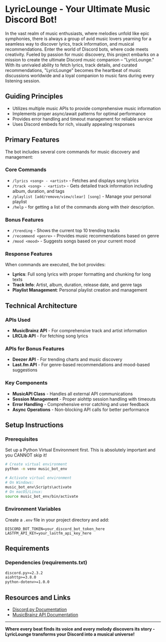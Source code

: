 # **LyricLounge - Your Ultimate Music Discord Bot!**

In the vast realm of music enthusiasts, where melodies unfold like epic symphonies, there is always a group of avid music lovers yearning for a seamless way to discover lyrics, track information, and musical recommendations. Enter the world of Discord bots, where code meets creativity. Fueled by passion for music discovery, this project embarks on a mission to create the ultimate Discord music companion – "LyricLounge." With its unrivaled ability to fetch lyrics, track details, and curated recommendations, "LyricLounge" becomes the heartbeat of music discussions worldwide and a loyal companion to music fans during every listening session.

## **Guiding Principles**
* Utilizes multiple music APIs to provide comprehensive music information
* Implements proper async/await patterns for optimal performance
* Provides error handling and timeout management for reliable service
* Uses Discord embeds for rich, visually appealing responses

## **Primary Features**

The bot includes several core commands for music discovery and management:

### **Core Commands**
* `/lyrics <song> - <artist>` - Fetches and displays song lyrics
* `/track <song> - <artist>` - Gets detailed track information including album, duration, and tags
* `/playlist [add/remove/view/clear] [song]` - Manage your personal playlist
* `/help` -  for getting a list of the commands along with their description.

### **Bonus Features**
* `/trending` - Shows the current top 10 trending tracks
* `/recommend <genre>` - Provides music recommendations based on genre
* `/mood <mood>` - Suggests songs based on your current mood

### **Response Features**
When commands are executed, the bot provides:
* **Lyrics**: Full song lyrics with proper formatting and chunking for long texts
* **Track Info**: Artist, album, duration, release date, and genre tags
* **Playlist Management**: Personal playlist creation and management

## **Technical Architecture**

### **APIs Used**
* **MusicBrainz API** - For comprehensive track and artist information
* **LRCLib API** - For fetching song lyrics

### APIs for Bonus Features
* **Deezer API** - For trending charts and music discovery
* **Last.fm API** - For genre-based recommendations and mood-based suggestions

### **Key Components**
* **MusicAPI Class** - Handles all external API communications
* **Session Management** - Proper aiohttp session handling with timeouts
* **Error Handling** - Comprehensive error catching and user feedback
* **Async Operations** - Non-blocking API calls for better performance

## **Setup Instructions**

### **Prerequisites**
Set up a Python Virtual Environment first. This is absolutely important and you CANNOT skip it!

```bash
# Create virtual environment
python -m venv music_bot_env

# Activate virtual environment
# On Windows:
music_bot_env\Scripts\activate
# On macOS/Linux:
source music_bot_env/bin/activate
```

### **Environment Variables**
Create a `.env` file in your project directory and add:
```env
DISCORD_BOT_TOKEN=your_discord_bot_token_here
LASTFM_API_KEY=your_lastfm_api_key_here
```

## **Requirements**

### **Dependencies (requirements.txt)**
```txt
discord.py>=2.3.2
aiohttp>=3.8.0
python-dotenv>=1.0.0
```

## **Resources and Links**

* [Discord.py Documentation](https://discordpy.readthedocs.io/)
* [MusicBrainz API Documentation](https://musicbrainz.org/doc/MusicBrainz_API)



---

**Where every beat finds its voice and every melody discovers its story - LyricLounge transforms your Discord into a musical universe!**
